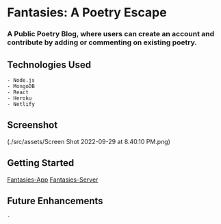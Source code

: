 # Fantasies: A Poetry Escape

### A Public Poetry Blog, where users can create an account and contribute by adding or commenting on existing poetry.

## Technologies Used
    - Node.js
    - MongoDB
    - React
    - Heroku
    - Netlify

## Screenshot
 (./src/assets/Screen Shot 2022-09-29 at 8.40.10 PM.png)
 

## Getting Started

[Fantasies-App](https://fantasies-a-poetry-escape.netlify.app/)
[Fantasies-Server](https://fantasies-a-poetry-escape.herokuapp.com/api/poems/)

    

## Future Enhancements
    -